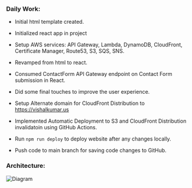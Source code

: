 

### Daily Work: 

- Initial html template created.
- Initialized react app in project
- Setup AWS services: API Gateway, Lambda, DynamoDB, CloudFront, Certificate Manager, Route53, S3, SQS, SNS.
- Revamped from html to react.
- Consumed ContactForm API Gateway endpoint on Contact Form submission in React.
- Did some final touches to improve the user experience.
- Setup Alternate domain for CloudFront Distribution to https://vishalkumar.us
- Implemented Automatic Deployment to S3 and CloudFront Distribution invalidatoin using GitHub Actions.

- Run `npm run deploy` to deploy website after any changes locally.
- Push code to main branch for saving code changes to GitHub.


### Architecture:
![Diagram](https://github.com/vsnappy1/portfolio-website/assets/42217840/946c5ebd-b853-43c3-afaa-215d0b047a23)
